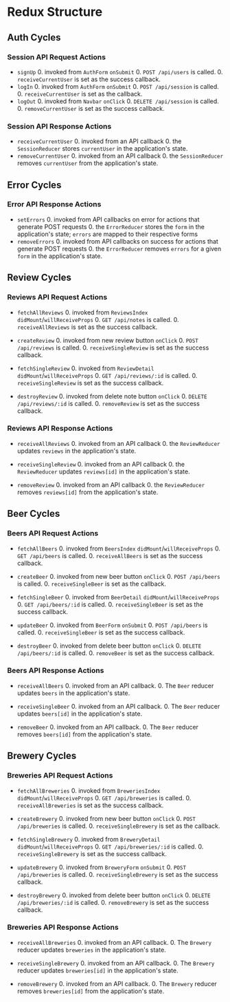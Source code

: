 # Redux Structure

## Auth Cycles

### Session API Request Actions

* `signUp`
  0. invoked from `AuthForm` `onSubmit`
  0. `POST /api/users` is called.
  0. `receiveCurrentUser` is set as the success callback.
* `logIn`
  0. invoked from `AuthForm` `onSubmit`
  0. `POST /api/session` is called.
  0. `receiveCurrentUser` is set as the callback.
* `logOut`
  0. invoked from `Navbar` `onClick`
  0. `DELETE /api/session` is called.
  0. `removeCurrentUser` is set as the success callback.

### Session API Response Actions

* `receiveCurrentUser`
  0. invoked from an API callback
  0. the `SessionReducer` stores `currentUser` in the application's state.
* `removeCurrentUser`
  0. invoked from an API callback
  0. the `SessionReducer` removes `currentUser` from the application's state.

## Error Cycles

### Error API Response Actions
* `setErrors`
  0. invoked from API callbacks on error for actions that generate POST requests
  0. the `ErrorReducer` stores the `form` in the application's state; `errors` are mapped to their respective forms
* `removeErrors`
  0. invoked from API callbacks on success for actions that generate POST requests
  0. the `ErrorReducer` removes `errors` for a given `form` in the application's state.

## Review Cycles

### Reviews API Request Actions

* `fetchAllReviews`
  0. invoked from `ReviewsIndex` `didMount`/`willReceiveProps`
  0. `GET /api/notes` is called.
  0. `receiveAllReviews` is set as the success callback.

* `createReview`
  0. invoked from new review button `onClick`
  0. `POST /api/reviews` is called.
  0. `receiveSingleReview` is set as the success callback.

* `fetchSingleReview`
  0. invoked from `ReviewDetail` `didMount`/`willReceiveProps`
  0. `GET /api/reviews/:id` is called.
  0. `receiveSingleReview` is set as the success callback.

* `destroyReview`
  0. invoked from delete note button `onClick`
  0. `DELETE /api/reviews/:id` is called.
  0. `removeReview` is set as the success callback.

### Reviews API Response Actions

* `receiveAllReviews`
  0. invoked from an API callback
  0. the `ReviewReducer` updates `reviews` in the application's state.

* `receiveSingleReview`
  0. invoked from an API callback
  0. the `ReviewReducer` updates `reviews[id]` in the application's state.

* `removeReview`
  0. invoked from an API callback
  0. the `ReviewReducer` removes `reviews[id]` from the application's state.

## Beer Cycles

### Beers API Request Actions

* `fetchAllBeers`
  0. invoked from `BeersIndex` `didMount`/`willReceiveProps`
  0. `GET /api/beers` is called.
  0. `receiveAllBeers` is set as the success callback.

* `createBeer`
  0. invoked from new beer button `onClick`
  0. `POST /api/beers` is called.
  0. `receiveSingleBeer` is set as the callback.

* `fetchSingleBeer`
  0. invoked from `BeerDetail` `didMount`/`willReceiveProps`
  0. `GET /api/beers/:id` is called.
  0. `receiveSingleBeer` is set as the success callback.

* `updateBeer`
  0. invoked from `BeerForm` `onSubmit`
  0. `POST /api/beers` is called.
  0. `receiveSingleBeer` is set as the success callback.

* `destroyBeer`
  0. invoked from delete beer button `onClick`
  0. `DELETE /api/beers/:id` is called.
  0. `removeBeer` is set as the success callback.

### Beers API Response Actions

* `receiveAllBeers`
  0. invoked from an API callback.
  0. The `Beer` reducer updates `beers` in the application's state.

* `receiveSingleBeer`
  0. invoked from an API callback.
  0. The `Beer` reducer updates `beers[id]` in the application's state.

* `removeBeer`
  0. invoked from an API callback.
  0. The `Beer` reducer removes `beers[id]` from the application's state.

## Brewery Cycles

### Breweries API Request Actions

* `fetchAllBreweries`
  0. invoked from `BreweriesIndex` `didMount`/`willReceiveProps`
  0. `GET /api/breweries` is called.
  0. `receiveAllBreweries` is set as the success callback.

* `createBrewery`
  0. invoked from new beer button `onClick`
  0. `POST /api/breweries` is called.
  0. `receiveSingleBrewery` is set as the callback.

* `fetchSingleBrewery`
  0. invoked from `BreweryDetail` `didMount`/`willReceiveProps`
  0. `GET /api/breweries/:id` is called.
  0. `receiveSingleBrewery` is set as the success callback.

* `updateBrewery`
  0. invoked from `BreweryForm` `onSubmit`
  0. `POST /api/breweries` is called.
  0. `receiveSingleBrewery` is set as the success callback.

* `destroyBrewery`
  0. invoked from delete beer button `onClick`
  0. `DELETE /api/breweries/:id` is called.
  0. `removeBrewery` is set as the success callback.

### Breweries API Response Actions

* `receiveAllBreweries`
  0. invoked from an API callback.
  0. The `Brewery` reducer updates `breweries` in the application's state.

* `receiveSingleBrewery`
  0. invoked from an API callback.
  0. The `Brewery` reducer updates `breweries[id]` in the application's state.

* `removeBrewery`
  0. invoked from an API callback.
  0. The `Brewery` reducer removes `breweries[id]` from the application's state.
